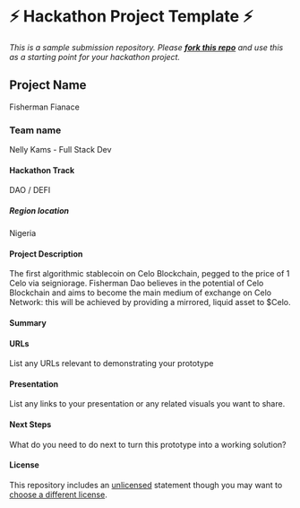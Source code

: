 
# ⚡ Hackathon Project Template ⚡
_This is a sample submission repository.
Please [__fork this repo__](https://help.github.com/articles/fork-a-repo/) and use this as a starting point for your hackathon project._

## Project Name 
Fisherman Fianace

### Team name
Nelly Kams - Full Stack Dev

#### Hackathon Track

DAO / DEFI

##### Region location

Nigeria


#### Project Description

The first algorithmic stablecoin on Celo Blockchain, pegged to the price of 1 Celo via seigniorage. Fisherman Dao believes in the potential of Celo Blockchain and aims to become the main medium of exchange on Celo Network: this will be achieved by providing a mirrored, liquid asset to $Celo.

#### Summary


#### URLs
List any URLs relevant to demonstrating your prototype

#### Presentation
List any links to your presentation or any related visuals you want to share.

#### Next Steps
What do you need to do next to turn this prototype into a working solution?

#### License
This repository includes an [unlicensed](http://unlicense.org/) statement though you may want to [choose a different license](https://choosealicense.com/).
